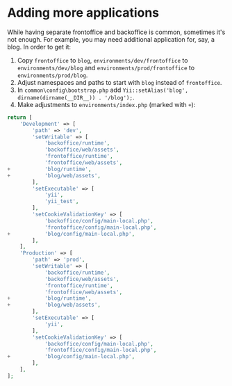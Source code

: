 Adding more applications
========================

While having separate frontoffice and backoffice is common, sometimes it's not enough. For example, you may need additional
application for, say, a blog. In order to get it:

1. Copy `frontoffice` to `blog`, `environments/dev/frontoffice` to `environments/dev/blog` and `environments/prod/frontoffice`
to `environments/prod/blog`.
2. Adjust namespaces and paths to start with `blog` instead of `frontoffice`.
3. In `common\config\bootstrap.php` add `Yii::setAlias('blog', dirname(dirname(__DIR__)) . '/blog');`.
4. Make adjustments to `environments/index.php` (marked with `+`):

```php
return [
    'Development' => [
        'path' => 'dev',
        'setWritable' => [
            'backoffice/runtime',
            'backoffice/web/assets',
            'frontoffice/runtime',
            'frontoffice/web/assets',
+           'blog/runtime',
+           'blog/web/assets',
        ],
        'setExecutable' => [
            'yii',
            'yii_test',
        ],
        'setCookieValidationKey' => [
            'backoffice/config/main-local.php',
            'frontoffice/config/main-local.php',
+           'blog/config/main-local.php',
        ],
    ],
    'Production' => [
        'path' => 'prod',
        'setWritable' => [
            'backoffice/runtime',
            'backoffice/web/assets',
            'frontoffice/runtime',
            'frontoffice/web/assets',
+           'blog/runtime',
+           'blog/web/assets',
        ],
        'setExecutable' => [
            'yii',
        ],
        'setCookieValidationKey' => [
            'backoffice/config/main-local.php',
            'frontoffice/config/main-local.php',
+           'blog/config/main-local.php',
        ],
    ],
];
```
